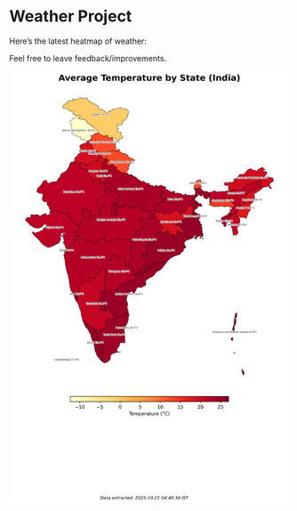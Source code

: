 # Weather Project

Here’s the latest heatmap of weather:

Feel free to leave feedback/improvements.

![India Heatmap](docs/assets/india_heatmap.png?v=F6C16C)
